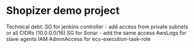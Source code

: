 # Shopizer demo project

Technical debt:
SG for jenkins controller - add access from private subnets or all CIDRs (10.0.0.0/16)
SG for Sonar - add the same access
AwsLogs for slave agents
IAM AdminAccess for ecs-execution-task-role

